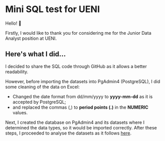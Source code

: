 # Mini SQL test for UENI

Hello! 👋 

Firstly, I would like to thank you for considering me for the Junior Data Analyst position at UENI.

## Here's what I did...

I decided to share the SQL code through GitHub as it allows a better readability.

However, before importing the datasets into PgAdmin4 (PostgreSQL), I did some cleaning of the data on Excel:
- Changed the date format from dd/mm/yyyy to **yyyy-mm-dd** as it is accepted by PostgreSQL;
- and replaced the commas (,) to **period points (.)** in the **NUMERIC** values.
  
Next, I created the database on PgAdmin4 and its datasets where I determined the data types, so it would be imported correctly.
After these steps, I proceeded to analyse the datasets as it follows [here](https://github.com/marianaobmorais/test_ueni/blob/main/mini_sql_test_ueni.sql).
